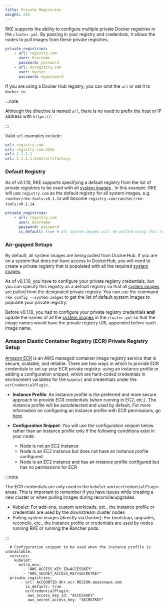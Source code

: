 ```yaml
---
title: Private Registries
weight: 215
---
```


RKE supports the ability to configure multiple private Docker registries in the `cluster.yml`. By passing in your registry and credentials, it allows the nodes to pull images from these private registries.

```yaml
private_registries:
    - url: registry.com
      user: Username
      password: password
    - url: myregistry.com
      user: myuser
      password: mypassword
```

If you are using a Docker Hub registry, you can omit the `url` or set it to `docker.io`.

:::note

Although the directive is named `url`, there is no need to prefix the host or IP address with `https://`.

:::

Valid `url` examples include:

```yaml
url: registry.com
url: registry.com:5555
url: 1.1.1.1
url: 1.1.1.1:5555/artifactory
```

### Default Registry

As of v0.1.10, RKE supports specifying a default registry from the list of private registries to be used with all [system images](config-options/system-images/) . In this example .RKE will use `registry.com` as the default registry for all system images, e.g. `rancher/rke-tools:v0.1.14` will become `registry.com/rancher/rke-tools:v0.1.14`.

```yaml
private_registries:
    - url: registry.com
      user: Username
      password: password
      is_default: true # All system images will be pulled using this registry.
```

### Air-gapped Setups

By default, all system images are being pulled from DockerHub. If you are on a system that does not have access to DockerHub, you will need to create a private registry that is populated with all the required [system images](config-options/system-images/).

As of v0.1.10, you have to configure your private registry credentials, but you can specify this registry as a default registry so that all [system images](config-options/system-images/) are pulled from the designated private registry. You can use the command `rke config --system-images` to get the list of default system images to populate your private registry.

Before v0.1.10, you had to configure your private registry credentials **and** update the names of all the [system images](config-options/system-images/) in the `cluster.yml` so that the image names would have the private registry URL appended before each image name.


### Amazon Elastic Container Registry (ECR) Private Registry Setup

[Amazon ECR](https://docs.aws.amazon.com/AmazonECR/latest/userguide/what-is-ecr.html) is an AWS managed container image registry service that is secure, scalable, and reliable. There are two ways in which to provide ECR credentials to set up your ECR private registry: using an instance profile or adding a configuration snippet, which are hard-coded credentials in environment variables for the `kubelet` and credentials under the `ecrCredentialPlugin`.

  - **Instance Profile**: An instance profile is the preferred and more secure approach to provide ECR credentials (when running in EC2, etc.). The instance profile will be autodetected and used by default. For more information on configuring an instance profile with ECR permissions, go [here](https://docs.aws.amazon.com/AmazonECR/latest/userguide/security-iam.html).

  - **Configuration Snippet**: You will use the configuration snippet below rather than an instance profile only if the following conditions exist in your node:

    - Node is not an EC2 instance
    - Node is an EC2 instance but does not have an instance profile configured
    - Node is an EC2 instance and has an instance profile configured but has no permissions for ECR

:::note

The ECR credentials are only used in the `kubelet` and `ecrCredentialPlugin` areas. This is important to remember if you have issues while creating a new cluster or when pulling images during reconcile/upgrades.

- Kubelet: For add-ons, custom workloads, etc., the instance profile or credentials are used by the downstream cluster nodes
- Pulling system images (directly via Docker): For bootstrap, upgrades, reconcile, etc., the instance profile or credentials are used by nodes running RKE or running the Rancher pods.

:::

```
  # Configuration snippet to be used when the instance profile is unavailable.
  services:
    kubelet:
      extra_env:
        - "AWS_ACCESS_KEY_ID=ACCESSKEY"
        - "AWS_SECRET_ACCESS_KEY=SECRETKEY"
  private_registries:
       - url: ACCOUNTID.dkr.ecr.REGION.amazonaws.com
         is_default: true
         ecrCredentialPlugin:
          aws_access_key_id: "ACCESSKEY"
          aws_secret_access_key: "SECRETKEY"
```
